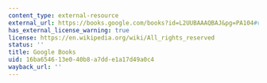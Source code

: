 ```yaml
---
content_type: external-resource
external_url: https://books.google.com/books?id=L2UUBAAAQBAJ&pg=PA104#v=onepage&q&f=false
has_external_license_warning: true
license: https://en.wikipedia.org/wiki/All_rights_reserved
status: ''
title: Google Books
uid: 16ba6546-13e0-40b8-a7dd-e1a17d49a0c4
wayback_url: ''
---
```

